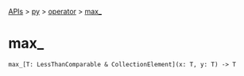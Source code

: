 [APIs](../../index.md) > [py](../index.md) > [operator](./index.md) > [max_]()

# max_

```
max_[T: LessThanComparable & CollectionElement](x: T, y: T) -> T
```
